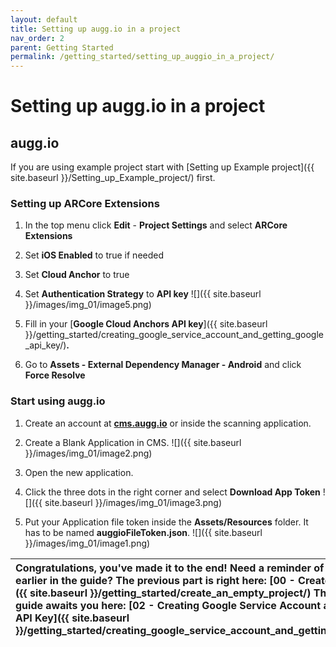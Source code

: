 ```yaml
---
layout: default
title: Setting up augg.io in a project
nav_order: 2
parent: Getting Started
permalink: /getting_started/setting_up_auggio_in_a_project/
---
```


# **Setting up augg.io in a project**

## augg.io

If you are using example project start with [Setting up Example project]({{ site.baseurl }}/Setting_up_Example_project/) first.

### Setting up ARCore Extensions

1. In the top menu click **Edit** \- **Project Settings** and select **ARCore Extensions**

2. Set **iOS Enabled** to true if needed

3. Set **Cloud Anchor** to true

4. Set **Authentication Strategy** to **API key**
   ![]({{ site.baseurl }}/images/img_01/image5.png)

5. Fill in your [**Google Cloud Anchors API key**]({{ site.baseurl }}/getting_started/creating_google_service_account_and_getting_google_api_key/)**.**

6. Go to **Assets \- External Dependency Manager \- Android** and click **Force Resolve**

### Start using augg.io

1. Create an account at [**cms.augg.io**](http://cms.augg.io) or inside the scanning application.

2. Create a Blank Application in CMS.
   ![]({{ site.baseurl }}/images/img_01/image2.png)

3. Open the new application.

4. Click the three dots in the right corner and select **Download App Token**
   ![]({{ site.baseurl }}/images/img_01/image3.png)

5. Put your Application file token inside the **Assets/Resources** folder. It has to be named **auggioFileToken.json**.
   ![]({{ site.baseurl }}/images/img_01/image1.png)

| Congratulations, you've made it to the end\! Need a reminder of what you've done earlier in the guide? The previous part is right here: [00 - Create an empty project]({{ site.baseurl }}/getting_started/create_an_empty_project/) The next part of the guide awaits you here:  [02 - Creating Google Service Account and getting Google API Key]({{ site.baseurl }}/getting_started/creating_google_service_account_and_getting_google_api_key/)  |
| :---- |

